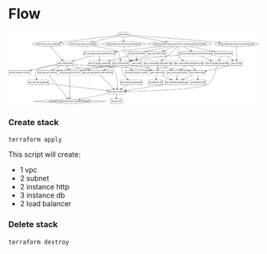 # Flow

![aws-infra](graph/terraform-graph.svg "flow")

### Create stack

```
terraform apply
```

This script will create:
-   1 vpc
-   2 subnet
-   2 instance http
-   3 instance db
-   2 load balancer

### Delete stack

```
terraform destroy
```
